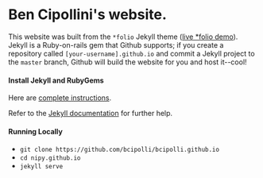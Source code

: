 # Ben Cipollini's website.

This website was built from the `*folio` Jekyll theme (<a href="http://liabogoev.com/-folio">live *folio demo</a>). Jekyll is a Ruby-on-rails gem that Github supports; if you create a repository called `[your-username].github.io` and commit a Jekyll project to the `master` branch, Github will build the website for you and host it--cool!

#### Install Jekyll and RubyGems

Here are [complete instructions](https://help.github.com/articles/using-jekyll-with-pages/#installing-jekyll).

Refer to the [Jekyll documentation](http://jekyllrb.com) for further help.


#### Running Locally

* `git clone https://github.com/bcipolli/bcipolli.github.io`
* `cd nipy.github.io`
* `jekyll serve`
